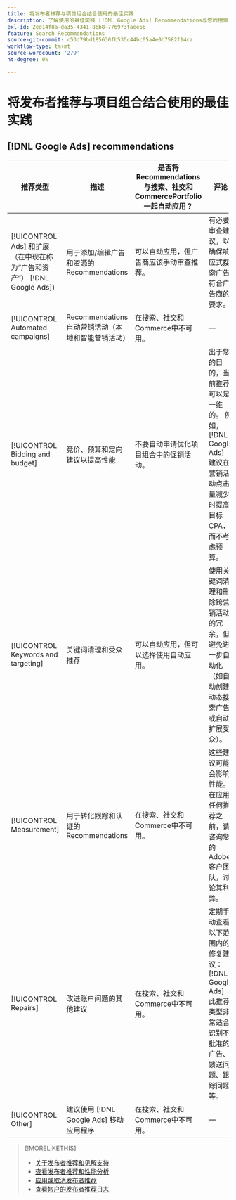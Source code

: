 ```yaml
---
title: 将发布者推荐与项目组合结合使用的最佳实践
description: 了解使用的最佳实践 [!DNL Google Ads] Recommendations与您的搜索、社交和Commerce项目组合。
exl-id: 2ed14f8a-da35-4341-86b8-776973faee66
feature: Search Recommendations
source-git-commit: c53d79bd185630fb535c44bc05a4e0b7582f14ca
workflow-type: tm+mt
source-wordcount: '279'
ht-degree: 0%

---
```


# 将发布者推荐与项目组合结合使用的最佳实践

<!-- Add info for MS once we have it ..." 

*[!DNL Google Ads] and [!DNL Microsoft® Advertising] accounts*

-->

## [!DNL Google Ads] recommendations

| 推荐类型 | 描述 | 是否将Recommendations与搜索、社交和CommercePortfolio一起自动应用？ | 评论 |
|--- |--- |--- |--- |
| [!UICONTROL Ads] 和扩展（在中现在称为“广告和资产”） [!DNL Google Ads]) | 用于添加/编辑广告和资源的Recommendations | 可以自动应用，但广告商应该手动审查推荐。 | 有必要审查建议，以确保响应式搜索广告符合广告商的要求。 |
| [!UICONTROL Automated campaigns] | Recommendations自动营销活动（本地和智能营销活动） | 在搜索、社交和Commerce中不可用。 | — |
| [!UICONTROL Bidding and budget] | 竞价、预算和定向建议以提高性能 | 不要自动申请优化项目组合中的促销活动。 | 出于您的目的，当前推荐可以是一维的。 例如， [!DNL Google Ads] 建议在营销活动点击量减少时提高目标CPA，而不考虑预算。 |
| [!UICONTROL Keywords and targeting] | 关键词清理和受众推荐 | 可以自动应用，但可以选择使用自动应用。 | 使用关键词清理和删除跨营销活动的冗余，但避免进一步自动化（如自动创建动态搜索广告或自动扩展受众）。 |
| [!UICONTROL Measurement] | 用于转化跟踪和认证的Recommendations | 在搜索、社交和Commerce中不可用。 | 这些建议可能会影响性能。 在应用任何推荐之前，请咨询您的Adobe客户团队，讨论其利弊。 |
| [!UICONTROL Repairs] | 改进账户问题的其他建议 | 在搜索、社交和Commerce中不可用。 | 定期手动查看以下范围内的修复建议： [!DNL Google Ads]. 此推荐类型非常适合识别不批准的广告、馈送问题、跟踪问题等。 |
| [!UICONTROL Other] | 建议使用 [!DNL Google Ads] 移动应用程序 | 在搜索、社交和Commerce中不可用。 | — |

>[!MORELIKETHIS]
>
>* [关于发布者推荐和见解支持](recommendation-support.md)
>* [查看发布者推荐和性能分析](recommendation-view.md)
>* [应用或取消发布者推荐](recommendation-apply-dismiss.md)
>* [查看帐户的发布者推荐日志](recommendation-view-log.md)
